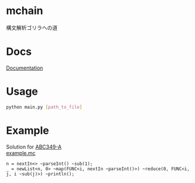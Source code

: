 # mchain
構文解析ゴリラへの道
# Docs
[Documentation](docs.md)
# Usage
```sh
python main.py [path_to_file]
```
# Example
Solution for [ABC349-A](https://atcoder.jp/contests/abc349/tasks/abc349_a)  
[example.mc](example.mc)
```:example.mc
n = nextIn<> ~parseInt() ~sub(1);
_ = newList<n, 0> ~map(FUNC<i, nextIn ~parseInt()>) ~reduce(0, FUNC<i, j, i ~sub(j)>) ~println();
```